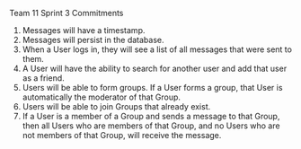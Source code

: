 ﻿Team 11 Sprint 3 Commitments


1. Messages will have a timestamp.
2. Messages will persist in the database. 
3. When a User logs in, they will see a list of all messages that were sent to them.
4. A User will have the ability to search for another user and add that user as a friend.
5. Users will be able to form groups. If a User forms a group, that User is automatically the moderator of that Group.
6. Users will be able to join Groups that already exist. 
7. If a User is a member of a Group and sends a message to that Group, then all Users who are members of that Group, and no Users who are not members of that Group, will receive the message.
